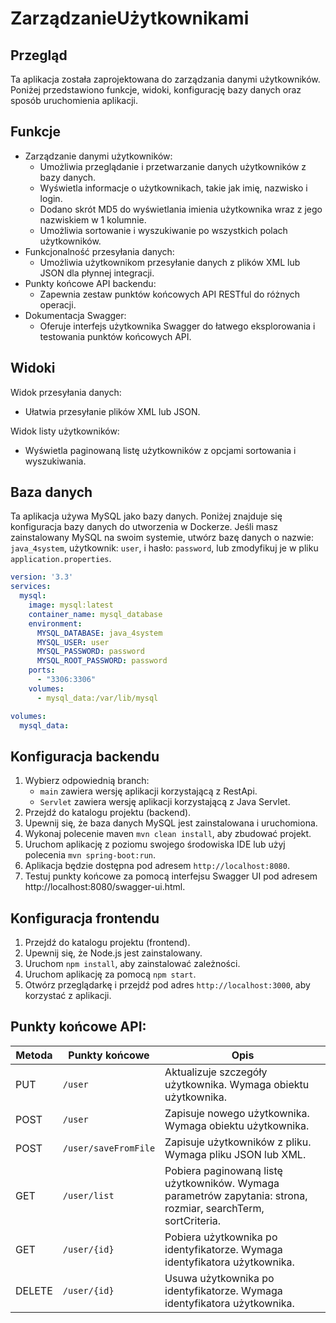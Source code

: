# ZarządzanieUżytkownikami

## Przegląd

Ta aplikacja została zaprojektowana do zarządzania danymi użytkowników. Poniżej przedstawiono funkcje, widoki, konfigurację bazy danych oraz sposób uruchomienia aplikacji.

## Funkcje

- Zarządzanie danymi użytkowników:
    - Umożliwia przeglądanie i przetwarzanie danych użytkowników z bazy danych.
    - Wyświetla informacje o użytkownikach, takie jak imię, nazwisko i login.
    - Dodano skrót MD5 do wyświetlania imienia użytkownika wraz z jego nazwiskiem w 1 kolumnie.
    - Umożliwia sortowanie i wyszukiwanie po wszystkich polach użytkowników.
- Funkcjonalność przesyłania danych:
    - Umożliwia użytkownikom przesyłanie danych z plików XML lub JSON dla płynnej integracji.
- Punkty końcowe API backendu:
    - Zapewnia zestaw punktów końcowych API RESTful do różnych operacji.
- Dokumentacja Swagger:
    - Oferuje interfejs użytkownika Swagger do łatwego eksplorowania i testowania punktów końcowych API.

## Widoki

Widok przesyłania danych:
- Ułatwia przesyłanie plików XML lub JSON.

Widok listy użytkowników:
- Wyświetla paginowaną listę użytkowników z opcjami sortowania i wyszukiwania.

## Baza danych
Ta aplikacja używa MySQL jako bazy danych. Poniżej znajduje się konfiguracja bazy danych do utworzenia w Dockerze.
Jeśli masz zainstalowany MySQL na swoim systemie, utwórz bazę danych o nazwie: `java_4system`, użytkownik: `user`,
i hasło: `password`, lub zmodyfikuj je w pliku `application.properties`.

```yaml
version: '3.3'
services:
  mysql:
    image: mysql:latest
    container_name: mysql_database
    environment:
      MYSQL_DATABASE: java_4system
      MYSQL_USER: user
      MYSQL_PASSWORD: password
      MYSQL_ROOT_PASSWORD: password
    ports:
      - "3306:3306"
    volumes:
      - mysql_data:/var/lib/mysql

volumes:
  mysql_data:
```

## Konfiguracja backendu

1. Wybierz odpowiednią branch:
    - `main` zawiera wersję aplikacji korzystającą z RestApi.
    - `Servlet` zawiera wersję aplikacji korzystającą z Java Servlet.
2. Przejdź do katalogu projektu (backend).
3. Upewnij się, że baza danych MySQL jest zainstalowana i uruchomiona.
4. Wykonaj polecenie maven `mvn clean install`, aby zbudować projekt.
5. Uruchom aplikację z poziomu swojego środowiska IDE lub użyj polecenia `mvn spring-boot:run`.
6. Aplikacja będzie dostępna pod adresem `http://localhost:8080`.
7. Testuj punkty końcowe za pomocą interfejsu Swagger UI pod adresem http://localhost:8080/swagger-ui.html.

## Konfiguracja frontendu

1. Przejdź do katalogu projektu (frontend).
2. Upewnij się, że Node.js jest zainstalowany.
3. Uruchom `npm install`, aby zainstalować zależności.
4. Uruchom aplikację za pomocą `npm start`.
5. Otwórz przeglądarkę i przejdź pod adres `http://localhost:3000`, aby korzystać z aplikacji.

## Punkty końcowe API:

| Metoda | Punkty końcowe         | Opis                                              |
|--------|------------------------|---------------------------------------------------|
| PUT    | `/user`                | Aktualizuje szczegóły użytkownika. Wymaga obiektu użytkownika. |
| POST   | `/user`                | Zapisuje nowego użytkownika. Wymaga obiektu użytkownika. |
| POST   | `/user/saveFromFile`   | Zapisuje użytkowników z pliku. Wymaga pliku JSON lub XML. |
| GET    | `/user/list`           | Pobiera paginowaną listę użytkowników. Wymaga parametrów zapytania: strona, rozmiar, searchTerm, sortCriteria. |
| GET    | `/user/{id}`           | Pobiera użytkownika po identyfikatorze. Wymaga identyfikatora użytkownika. |
| DELETE | `/user/{id}`           | Usuwa użytkownika po identyfikatorze. Wymaga identyfikatora użytkownika. |

